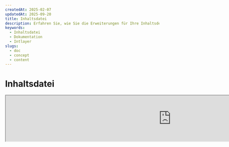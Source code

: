 ```yaml
---
createdAt: 2025-02-07
updatedAt: 2025-09-20
title: Inhaltsdatei
description: Erfahren Sie, wie Sie die Erweiterungen für Ihre Inhaltsdeklarationsdateien anpassen können. Folgen Sie dieser Dokumentation, um Bedingungen effizient in Ihrem Projekt umzusetzen.
keywords:
  - Inhaltsdatei
  - Dokumentation
  - Intlayer
slugs:
  - doc
  - concept
  - content
---
```


# Inhaltsdatei

<iframe title="i18n, Markdown, JSON… eine einzige Lösung, um alles zu verwalten | Intlayer" class="m-auto aspect-[16/9] w-full overflow-hidden rounded-lg border-0" allow="autoplay; gyroscope;" loading="lazy" width="1080" height="auto" src="https://www.youtube.com/embed/1VHgSY_j9_I?autoplay=0&amp;origin=http://intlayer.org&amp;controls=0&amp;rel=1"/>

## Was ist eine Inhaltsdatei?

Eine Inhaltsdatei in Intlayer ist eine Datei, die Wörterbuchdefinitionen enthält.
Diese Dateien deklarieren den Textinhalt, die Übersetzungen und Ressourcen Ihrer Anwendung.
Inhaltsdateien werden von Intlayer verarbeitet, um Wörterbücher zu generieren.

Die Wörterbücher sind das Endergebnis, das Ihre Anwendung mit dem `useIntlayer` Hook importieren wird.

### Schlüsselkonzepte

#### Wörterbuch

Ein Wörterbuch ist eine strukturierte Sammlung von Inhalten, die nach Schlüsseln organisiert ist. Jedes Wörterbuch enthält:

- **Schlüssel**: Ein eindeutiger Bezeichner für das Wörterbuch
- **Inhalt**: Die tatsächlichen Inhaltswerte (Text, Zahlen, Objekte usw.)
- **Metadaten**: Zusätzliche Informationen wie Titel, Beschreibung, Tags usw.

#### Inhaltsdatei

Beispiel einer Inhaltsdatei:

```tsx fileName="src/example.content.tsx" contentDeclarationFormat="typescript"
import { type ReactNode } from "react";
import {
  t,
  enu,
  cond,
  nest,
  md,
  insert,
  file,
  type Dictionary,
} from "intlayer";

interface Content {
  imbricatedContent: {
    imbricatedContent2: {
      stringContent: string; // Zeichenketteninhalt
      numberContent: number; // Zahleninhalt
      booleanContent: boolean; // Wahrheitswertinhalt
      javaScriptContent: string; // JavaScript-Inhalt
    };
  };
  multilingualContent: string; // Mehrsprachiger Inhalt
  quantityContent: string; // Mengeninhalt
  conditionalContent: string; // Bedingter Inhalt
  markdownContent: never; // Markdown-Inhalt
  externalContent: string; // Externer Inhalt
  insertionContent: string; // Einfügeinhalt
  nestedContent: string; // Verschachtelter Inhalt
  fileContent: string; // Dateiinhalt
  jsxContent: ReactNode; // JSX-Inhalt
}

export default {
  key: "page",
  content: {
    imbricatedContent: {
      imbricatedContent2: {
        stringContent: "Hello World",
        numberContent: 123,
        booleanContent: true,
        javaScriptContent: `${process.env.NODE_ENV}`,
      },
    },
    multilingualContent: t({
      de: "Deutscher Inhalt",
      en: "English content",
      "en-GB": "English content (UK)",
      fr: "French content",
      es: "Spanish content",
    }),
    quantityContent: enu({
      "<-1": "Weniger als minus ein Auto",
      "-1": "Minus ein Auto",
      "0": "Keine Autos",
      "1": "Ein Auto",
      ">5": "Einige Autos",
      ">19": "Viele Autos",
    }),
    conditionalContent: cond({
      true: "Validierung ist aktiviert",
      false: "Validierung ist deaktiviert",
    }),
    insertionContent: insert("Hallo {{name}}!"),
    nestedContent: nest(
      "navbar", // Der Schlüssel des Wörterbuchs zum Verschachteln
      "login.button" // [Optional] Der Pfad zum Inhalt, der verschachtelt werden soll
    ),
    fileContent: file("./path/to/file.txt"),
    externalContent: fetch("https://example.com").then((res) => res.json()),
    markdownContent: md("# Markdown-Beispiel"),

    /*
     * Nur verfügbar mit `react-intlayer` oder `next-intlayer`
     */
    jsxContent: <h1>Mein Titel</h1>,
  },
} satisfies Dictionary<Content>; // [optional] Dictionary ist generisch und ermöglicht es Ihnen, die Formatierung Ihres Wörterbuchs zu stärken
```

```javascript fileName="src/example.content.mjx" contentDeclarationFormat="esm"
import { t, enu, cond, nest, md, insert, file } from "intlayer";

/** @type {import('intlayer').Dictionary} */
export default {
  key: "page",
  content: {
    imbricatedContent: {
      imbricatedContent2: {
        stringContent: "Hallo Welt",
        numberContent: 123,
        booleanContent: true,
        javaScriptContent: `${process.env.NODE_ENV}`,
      },
      imbricatedArray: [1, 2, 3],
    },
    multilingualContent: t({
      en: "Englischer Inhalt",
      "en-GB": "Englischer Inhalt (UK)",
      fr: "Französischer Inhalt",
      es: "Spanischer Inhalt",
    }),
    quantityContent: enu({
      "<-1": "Weniger als minus ein Auto",
      "-1": "Minus ein Auto",
      "0": "Keine Autos",
      "1": "Ein Auto",
      ">5": "Einige Autos",
      ">19": "Viele Autos",
    }),
    conditionalContent: cond({
      true: "Validierung ist aktiviert",
      false: "Validierung ist deaktiviert",
    }),
    insertionContent: insert("Hallo {{name}}!"),
    nestedContent: nest(
      "navbar", // Der Schlüssel des Wörterbuchs zum Einfügen
      "login.button" // [Optional] Der Pfad zum einzufügenden Inhalt
    ),
    markdownContent: md("# Markdown-Beispiel"),
    fileContent: file("./path/to/file.txt"),
    externalContent: fetch("https://example.com").then((res) => res.json())

    // Nur verfügbar mit `react-intlayer` oder `next-intlayer`
    jsxContent: <h1>Mein Titel</h1>,
  },
};
```

```javascript fileName="src/example.content.cjx" contentDeclarationFormat="commonjs"
const { t, enu, cond, nest, md, insert, file } = require("intlayer");

/** @type {import('intlayer').Dictionary} */
module.exports = {
  key: "page",
  content: {
    imbricatedContent: {
      imbricatedContent2: {
        stringContent: "Hallo Welt",
        numberContent: 123,
        booleanContent: true,
        javaScriptContent: `${process.env.NODE_ENV}`,
      },
      imbricatedArray: [1, 2, 3],
    },
    multilingualContent: t({
      de: "Deutscher Inhalt",
      en: "English content",
      "en-GB": "English content (UK)",
      fr: "French content",
      es: "Spanish content",
    }),
    quantityContent: enu({
      "<-1": "Weniger als minus ein Auto",
      "-1": "Minus ein Auto",
      "0": "Keine Autos",
      "1": "Ein Auto",
      ">5": "Einige Autos",
      ">19": "Viele Autos",
    }),
    conditionalContent: cond({
      true: "Validierung ist aktiviert",
      false: "Validierung ist deaktiviert",
    }),
    insertionContent: insert("Hallo {{name}}!"),
    nestedContent: nest(
      "navbar", // Der Schlüssel des Wörterbuchs zum Einbetten
      "login.button" // [Optional] Der Pfad zum einzubettenden Inhalt
    ),
    markdownContent: md("# Markdown-Beispiel"),
    fileContent: file("./path/to/file.txt"),
    externalContent: fetch("https://example.com").then((res) => res.json())

    // Nur verfügbar mit `react-intlayer` oder `next-intlayer`
    jsxContent: <h1>Mein Titel</h1>,
  },
};
```

```json5 fileName="src/example.content.json"  contentDeclarationFormat="json"
{
  "$schema": "https://intlayer.org/schema.json",
  "key": "page",
  "content": {
    "imbricatedContent": {
      "imbricatedContent2": {
        "stringContent": "Hallo Welt",
        "numberContent": 123,
        "booleanContent": true,
      },
      "imbricatedArray": [1, 2, 3],
    },
    "multilingualContent": {
      "nodeType": "translation",
      "translation": {
        "en": "English content",
        "en-GB": "English content (UK)",
        "fr": "French content",
        "es": "Spanish content",
      },
    },
    "quantityContent": {
      "nodeType": "enumeration",
      "enumeration": {
        "0": "Keine Autos",
        "1": "Ein Auto",
        "<-1": "Weniger als minus ein Auto",
        "-1": "Minus ein Auto",
        ">5": "Einige Autos",
        ">19": "Viele Autos",
      },
    },
    "conditionalContent": {
      "nodeType": "condition",
      "condition": {
        "true": "Validierung ist aktiviert",
        "false": "Validierung ist deaktiviert",
      },
    },
    "insertionContent": {
      "nodeType": "insertion",
      "insertion": "Hallo {{name}}!",
    },
    "nestedContent": {
      "nodeType": "nested",
      "nested": { "dictionaryKey": "app" },
    },
    "markdownContent": {
      "nodeType": "markdown",
      "markdown": "# Markdown-Beispiel",
    },
    "fileContent": {
      "nodeType": "file",
      "file": "./path/to/file.txt",
    },
    "jsxContent": {
      "type": "h1",
      "key": null,
      "ref": null,
      "props": {
        "children": ["Mein Titel"],
      },
    },
  },
}
```

#### Inhaltsknoten

Inhaltsknoten sind die Bausteine des Wörterbuchinhalts. Sie können sein:

- **Primitive Werte**: Zeichenketten, Zahlen, Booleans, null, undefined
- **Typisierte Knoten**: Spezielle Inhaltstypen wie Übersetzungen, Bedingungen, Markdown usw.
- **Funktionen**: Dynamische Inhalte, die zur Laufzeit ausgewertet werden können [siehe Funktionsabruf](https://github.com/aymericzip/intlayer/blob/main/docs/docs/de/dictionary/function_fetching.md)
- **Verschachtelte Inhalte**: Verweise auf andere Wörterbücher

#### Inhaltstypen

Intlayer unterstützt verschiedene Inhaltstypen durch typisierte Knoten:

- **Übersetzungsinhalt**: Mehrsprachiger Text mit lokalisierungsspezifischen Werten [siehe Übersetzungsinhalt](https://github.com/aymericzip/intlayer/blob/main/docs/docs/de/dictionary/translation_content.md)
- **Bedingungsinhalt**: Bedingter Inhalt basierend auf booleschen Ausdrücken [siehe Bedingungsinhalt](https://github.com/aymericzip/intlayer/blob/main/docs/docs/de/dictionary/condition_content.md)
- **Enumerationsinhalt**: Inhalt, der sich basierend auf aufzählbaren Werten ändert [siehe Enumerationsinhalt](https://github.com/aymericzip/intlayer/blob/main/docs/docs/de/dictionary/enumeration_content.md)
- **Einfügeinhalt**: Inhalt, der in anderen Inhalt eingefügt werden kann [siehe Einfügeinhalt](https://github.com/aymericzip/intlayer/blob/main/docs/docs/de/dictionary/insertion_content.md)
- **Markdown-Inhalt**: Rich-Text-Inhalt im Markdown-Format [siehe Markdown-Inhalt](https://github.com/aymericzip/intlayer/blob/main/docs/docs/de/dictionary/markdown_content.md)
- **Verschachtelter Inhalt**: Verweise auf andere Wörterbücher [siehe Verschachtelter Inhalt](https://github.com/aymericzip/intlayer/blob/main/docs/docs/de/dictionary/nested_content.md)
- **Geschlechtsabhängiger Inhalt**: Inhalt, der sich je nach Geschlecht unterscheidet [siehe Geschlechtsabhängiger Inhalt](https://github.com/aymericzip/intlayer/blob/main/docs/docs/de/dictionary/gender_content.md)
- **Dateiinhalt**: Verweise auf externe Dateien [siehe Dateiinhalt](https://github.com/aymericzip/intlayer/blob/main/docs/docs/de/dictionary/file_content.md)

## Wörterbuchstruktur

Ein Wörterbuch in Intlayer wird durch den Typ `Dictionary` definiert und enthält mehrere Eigenschaften, die sein Verhalten steuern:

### Erforderliche Eigenschaften

#### `key` (string)

Der Bezeichner für das Wörterbuch. Wenn mehrere Wörterbücher denselben Schlüssel haben, werden diese von Intlayer automatisch zusammengeführt.

> Verwenden Sie die kebab-case-Namenskonvention (z. B. `"about-page-meta"`).

#### Content (string | number | boolean | object | array | function)

Die Eigenschaft `content` enthält die eigentlichen Wörterbuchdaten und unterstützt:

- **Primitive Werte**: Zeichenketten, Zahlen, Booleans, null, undefined
- **Typed nodes**: Spezielle Inhaltstypen unter Verwendung der Hilfsfunktionen von Intlayer
- **Verschachtelte Objekte**: Komplexe Datenstrukturen
- **Arrays**: Sammlungen von Inhalten
- **Funktionen**: Dynamische Inhaltsevaluierung

### Optionale Eigenschaften

#### `title` (string)

Menschlich lesbarer Titel für das Wörterbuch, der dabei hilft, es in Editoren und CMS-Systemen zu identifizieren. Dies ist besonders nützlich beim Verwalten großer Mengen von Wörterbüchern oder bei der Arbeit mit Inhaltsverwaltungsschnittstellen.

**Beispiel:**

```typescript
{
  key: "about-page-meta",
  title: "Metadaten der Über-Seite",
  content: { /* ... */ }
}
```

#### `description` (string)

Detaillierte Beschreibung, die den Zweck des Wörterbuchs, Nutzungshinweise und besondere Überlegungen erklärt. Diese Beschreibung wird auch als Kontext für KI-gestützte Übersetzungserstellung verwendet, was sie wertvoll für die Aufrechterhaltung der Übersetzungsqualität und Konsistenz macht.

**Beispiel:**

```typescript
{
  key: "about-page-meta",
  description: [
    "Dieses Wörterbuch verwaltet die Metadaten der Über-Seite",
    "Berücksichtigen Sie bewährte Methoden für SEO:",
    "- Der Titel sollte zwischen 50 und 60 Zeichen lang sein",
    "- Die Beschreibung sollte zwischen 150 und 160 Zeichen lang sein",
  ].join('\n'),
  content: { /* ... */ }
}
```

#### `tags` (string[])

Array von Zeichenketten zur Kategorisierung und Organisation von Wörterbüchern. Tags bieten zusätzlichen Kontext und können zum Filtern, Suchen oder Organisieren von Wörterbüchern in Editoren und CMS-Systemen verwendet werden.

**Beispiel:**

```typescript
{
  key: "about-page-meta",
  tags: ["metadata", "about-page", "seo"],
  content: { /* ... */ }
}
```

#### `locale` (LocalesValues)

Wandelt das Wörterbuch in ein pro-Locale-Wörterbuch um, bei dem jedes im Inhalt deklarierte Feld automatisch in einen Übersetzungsknoten umgewandelt wird. Wenn diese Eigenschaft gesetzt ist:

- Das Wörterbuch wird als einsprachiges Wörterbuch behandelt
- Jedes Feld wird zu einem Übersetzungsknoten für diese spezifische Sprache
- Sie sollten KEINE Übersetzungsknoten (`t()`) im Inhalt verwenden, wenn Sie diese Eigenschaft nutzen
- Wenn diese Eigenschaft fehlt, wird das Wörterbuch als mehrsprachiges Wörterbuch behandelt

> Siehe [Per-Locale Content Declaration in Intlayer](https://github.com/aymericzip/intlayer/blob/main/docs/docs/de/per_locale_file.md) für weitere Informationen.

**Beispiel:**

```json
// Einsprachiges Wörterbuch
{
  "key": "about-page",
  "locale": "en",
  "content": {
    "title": "About Us", // Dies wird zu einem Übersetzungsknoten für 'en'
    "description": "Learn more about our company"
  }
}
```

#### `autoFill` (AutoFill)

Anweisungen zum automatischen Ausfüllen von Wörterbuchinhalten aus externen Quellen. Dies kann global in `intlayer.config.ts` oder pro Wörterbuch konfiguriert werden. Unterstützt mehrere Formate:

- **`true`**: Automatisches Ausfüllen für alle Sprachen aktivieren
- **`string`**: Pfad zu einer einzelnen Datei oder Vorlage mit Variablen
- **`object`**: Pfade zu Dateien pro Sprache

**Beispiele:**

```json
// Für alle Sprachen aktivieren
{
  "autoFill": true
}
// Einzelne Datei
{
  "autoFill": "./translations/aboutPage.content.json"
}
// Vorlage mit Variablen
{
  "autoFill": "/messages/{{locale}}/{{key}}/{{fileName}}.content.json"
}
// Feine Konfiguration pro Sprache
{
  "autoFill": {
    "en": "./translations/en/aboutPage.content.json",
    "fr": "./translations/fr/aboutPage.content.json",
    "es": "./translations/es/aboutPage.content.json"
  }
}
```

**Verfügbare Variablen:**

- `{{locale}}` – Sprachcode (z.B. `fr`, `es`)
- `{{fileName}}` – Dateiname (z.B. `example`)
- `{{key}}` – Wörterbuchschlüssel (z.B. `example`)

> Siehe [Auto-Fill-Konfiguration in Intlayer](https://github.com/aymericzip/intlayer/blob/main/docs/docs/de/autoFill.md) für weitere Informationen.

##### `priority` (Zahl)

Gibt die Priorität des Wörterbuchs zur Konfliktlösung an. Wenn mehrere Wörterbücher denselben Schlüssel haben, überschreibt das Wörterbuch mit der höchsten Prioritätszahl die anderen. Dies ist nützlich zur Verwaltung von Inhalts-Hierarchien und Überschreibungen.

**Beispiel:**

```typescript
// Basis-Wörterbuch
{
  key: "welcome-message",
  priority: 1,
  content: { message: "Willkommen!" }
}

// Überschreibendes Wörterbuch
{
  key: "welcome-message",
  priority: 10,
  content: { message: "Willkommen bei unserem Premium-Service!" }
}
// Dies überschreibt das Basis-Wörterbuch
```

### CMS-Eigenschaften

##### `version` (string)

Versionskennung für Remote-Wörterbücher. Hilft dabei nachzuverfolgen, welche Version des Wörterbuchs aktuell verwendet wird, besonders nützlich bei der Arbeit mit Remote-Content-Management-Systemen.

##### `live` (boolean)

Für Remote-Wörterbücher gibt an, ob das Wörterbuch zur Laufzeit live abgerufen werden soll. Wenn aktiviert:

- Muss `importMode` in `intlayer.config.ts` auf "live" gesetzt sein
- Ein Live-Server muss laufen
- Das Wörterbuch wird zur Laufzeit über die Live-Sync-API abgerufen
- Wenn live, aber der Abruf fehlschlägt, wird auf den dynamischen Wert zurückgegriffen
- Wenn nicht live, wird das Wörterbuch zur Build-Zeit für optimale Leistung transformiert

### Systemeigenschaften (Automatisch generiert)

Diese Eigenschaften werden automatisch von Intlayer generiert und sollten nicht manuell verändert werden:

##### `$schema` (string)

JSON-Schema zur Validierung der Wörterbuchstruktur. Wird automatisch von Intlayer hinzugefügt, um die Integrität des Wörterbuchs sicherzustellen.

##### `id` (string)

Für entfernte Wörterbücher ist dies die eindeutige Kennung des Wörterbuchs auf dem entfernten Server. Wird zum Abrufen und Verwalten von entfernten Inhalten verwendet.

##### `localId` (LocalDictionaryId)

Eindeutige Kennung für lokale Wörterbücher. Wird automatisch von Intlayer generiert, um das Wörterbuch zu identifizieren und festzustellen, ob es lokal oder entfernt ist, sowie dessen Standort.

##### `localIds` (LocalDictionaryId[])

Für zusammengeführte Wörterbücher enthält dieses Array die IDs aller Wörterbücher, die zusammengeführt wurden. Nützlich zur Nachverfolgung der Quelle des zusammengeführten Inhalts.

##### `filePath` (string)

Der Dateipfad des lokalen Wörterbuchs, der angibt, aus welcher `.content`-Datei das Wörterbuch generiert wurde. Hilft bei der Fehlerbehebung und Quellenverfolgung.

##### `versions` (string[])

Für entfernte Wörterbücher enthält dieses Array alle verfügbaren Versionen des Wörterbuchs. Hilft dabei, nachzuvollziehen, welche Versionen verwendet werden können.

##### `autoFilled` (true)

Gibt an, ob das Wörterbuch automatisch aus externen Quellen ausgefüllt wurde. Im Falle von Konflikten überschreiben Basis-Wörterbücher automatisch ausgefüllte Wörterbücher.

##### `location` ('distant' | 'locale')

Gibt den Standort des Wörterbuchs an:

- `'locale'`: Lokales Wörterbuch (aus Inhaltsdateien)
- `'distant'`: Entferntes Wörterbuch (aus externer Quelle)

## Inhaltstypen von Knoten

Intlayer bietet mehrere spezialisierte Inhaltstypen von Knoten, die grundlegende primitive Werte erweitern:

### Übersetzungsinhalt (`t`)

Mehrsprachiger Inhalt, der je nach Gebietsschema variiert:

```typescript
import { t } from "intlayer";

// TypeScript/JavaScript
multilingualContent: t({
  en: "Welcome to our website",
  fr: "Bienvenue sur notre site web",
  es: "Bienvenido a nuestro sitio web",
});
```

### Bedingter Inhalt (`cond`)

Inhalt, der sich basierend auf booleschen Bedingungen ändert:

```typescript
import { cond } from "intlayer";

conditionalContent: cond({
  true: "User is logged in",
  false: "Please log in to continue",
});
```

### Aufzählungsinhalt (`enu`)

Inhalt, der auf aufgezählten Werten basiert und variiert:

```typescript
import { enu } from "intlayer";

statusContent: enu({
  pending: "Ihre Anfrage ist ausstehend",
  approved: "Ihre Anfrage wurde genehmigt",
  rejected: "Ihre Anfrage wurde abgelehnt",
});
```

### Einfügeinhalt (`insert`)

Inhalt, der in anderen Inhalt eingefügt werden kann:

```typescript
import { insert } from "intlayer";

insertionContent: insert("Dieser Text kann überall eingefügt werden");
```

### Verschachtelter Inhalt (`nest`)

Verweise auf andere Wörterbücher:

```typescript
import { nest } from "intlayer";

nestedContent: nest("about-page");
```

### Markdown-Inhalt (`md`)

Rich-Text-Inhalt im Markdown-Format:

```typescript
import { md } from "intlayer";

markdownContent: md(
  "# Willkommen\n\nDies ist **fetter** Text mit [Links](https://example.com)"
);
```

### Geschlechtsabhängiger Inhalt (`gender`)

Inhalt, der sich je nach Geschlecht unterscheidet:

```typescript
import { gender } from "intlayer";

genderContent: gender({
  male: "Er ist Entwickler",
  female: "Sie ist Entwicklerin",
  other: "Sie sind Entwickler",
});
```

### Dateiinhalt (`file`)

Verweise auf externe Dateien:

```typescript
import { file } from "intlayer";

fileContent: file("./path/to/content.txt");
```

## Erstellen von Inhaltsdateien

### Grundstruktur einer Inhaltsdatei

Eine Inhaltsdatei exportiert ein Standardobjekt, das dem Typ `Dictionary` entspricht:

```typescript
// example.content.ts
import { t, cond, nest, md, insert, file } from "intlayer";

export default {
  key: "welcome-page",
  title: "Inhalt der Willkommensseite",
  description:
    "Inhalte für die Haupt-Willkommensseite einschließlich Hero-Bereich und Funktionen",
  tags: ["Seite", "Willkommen", "Startseite"],
  content: {
    hero: {
      title: t({
        en: "Welcome to Our Platform",
        fr: "Bienvenue sur Notre Plateforme",
        es: "Bienvenido a Nuestra Plataforma",
      }),
      subtitle: t({
        en: "Build amazing applications with ease",
        fr: "Construisez des applications incroyables avec facilité",
        es: "Construye aplicaciones increíbles con facilidad",
      }),
      cta: cond({
        true: t({
          en: "Get Started",
          fr: "Commencer",
          es: "Comenzar",
        }),
        false: t({
          en: "Sign Up",
          fr: "S'inscrire",
          es: "Registrarse",
        }),
      }),
    },
    features: [
      {
        title: t({
          de: "Einfach zu bedienen",
          fr: "Facile à Utiliser",
          es: "Fácil de Usar",
        }),
        description: t({
          de: "Intuitive Benutzeroberfläche für alle Erfahrungsstufen",
          fr: "Interface intuitive pour tous les niveaux",
          es: "Interfaz intuitiva para todos los niveles",
        }),
      },
    ],
    documentation: nest("documentation"),
    readme: file("./README.md"),
  },
} satisfies Dictionary;
```

### JSON-Inhaltsdatei

Sie können Inhaltsdateien auch im JSON-Format erstellen:

```json
{
  "key": "welcome-page",
  "title": "Inhalt der Willkommensseite",
  "description": "Inhalt für die Haupt-Willkommensseite",
  "tags": ["Seite", "Willkommen"],
  "content": {
    "hero": {
      "title": {
        "nodeType": "translation",
        "translation": {
          "en": "Willkommen auf unserer Plattform",
          "fr": "Bienvenue sur Notre Plateforme"
        }
      },
      "subtitle": {
        "nodeType": "translation",
        "translation": {
          "en": "Erstellen Sie mühelos erstaunliche Anwendungen",
          "fr": "Construisez des applications incroyables avec facilité"
        }
      }
    }
  }
}
```

### Inhalt pro Locale-Dateien

Für Wörterbücher pro Locale geben Sie die Eigenschaft `locale` an:

```typescript
// welcome-page.en.content.ts
export default {
  key: "welcome-page",
  locale: "en",
  content: {
    hero: {
      title: "Willkommen auf unserer Plattform",
      subtitle: "Erstellen Sie mühelos erstaunliche Anwendungen",
    },
  },
} satisfies Dictionary;
```

```typescript
// welcome-page.fr.content.ts
export default {
  key: "welcome-page",
  locale: "fr",
  content: {
    hero: {
      title: "Bienvenue sur Notre Plateforme",
      subtitle: "Construisez des applications incroyables avec facilité",
    },
  },
} satisfies Dictionary;
```

## Dateierweiterungen für Inhalte

Intlayer ermöglicht es Ihnen, die Erweiterungen für Ihre Inhaltsdeklarationsdateien anzupassen. Diese Anpassung bietet Flexibilität bei der Verwaltung von Großprojekten und hilft, Konflikte mit anderen Modulen zu vermeiden.

### Standarderweiterungen

Standardmäßig überwacht Intlayer alle Dateien mit den folgenden Erweiterungen für Inhaltsdeklarationen:

- `.content.json`
- `.content.ts`
- `.content.tsx`
- `.content.js`
- `.content.jsx`
- `.content.mjs`
- `.content.mjx`
- `.content.cjs`
- `.content.cjx`

Diese Standarderweiterungen sind für die meisten Anwendungen geeignet. Wenn Sie jedoch spezielle Anforderungen haben, können Sie benutzerdefinierte Erweiterungen definieren, um den Build-Prozess zu optimieren und das Risiko von Konflikten mit anderen Komponenten zu verringern.

> Um die Dateierweiterungen anzupassen, die Intlayer zur Identifizierung von Inhaltsdeklarationsdateien verwendet, können Sie diese in der Intlayer-Konfigurationsdatei angeben. Dieser Ansatz ist besonders vorteilhaft für groß angelegte Projekte, bei denen die Begrenzung des Überwachungsbereichs die Build-Leistung verbessert.

## Erweiterte Konzepte

### Wörterbuchzusammenführung

Wenn mehrere Wörterbücher denselben Schlüssel haben, führt Intlayer diese automatisch zusammen. Das Zusammenführungsverhalten hängt von mehreren Faktoren ab:

- **Priorität**: Wörterbücher mit höheren `priority`-Werten überschreiben diejenigen mit niedrigeren Werten
- **Automatisch ausfüllen vs. Basis**: Basis-Wörterbücher überschreiben automatisch ausgefüllte Wörterbücher
- **Ort**: Lokale Wörterbücher überschreiben entfernte Wörterbücher (wenn die Prioritäten gleich sind)

### Typensicherheit

Intlayer bietet vollständige TypeScript-Unterstützung für Inhaltsdateien:

```typescript
// Definieren Sie Ihren Inhaltstyp
interface WelcomePageContent {
  hero: {
    title: string;
    subtitle: string;
    cta: string;
  };
  features: Array<{
    title: string;
    description: string;
  }>;
}

// Verwenden Sie es in Ihrem Wörterbuch
export default {
  key: "welcome-page",
  content: {
    // TypeScript bietet Autovervollständigung und Typprüfung
    hero: {
      title: "Willkommen",
      subtitle: "Erstellen Sie erstaunliche Apps",
      cta: "Loslegen",
    },
  },
} satisfies Dictionary<WelcomePageContent>;
```

### Verschachtelung von Knoten

Sie können ohne Probleme Funktionen in andere Funktionen verschachteln.

Beispiel:

```javascript fileName="src/example.content.tsx" contentDeclarationFormat="typescript"
import { t, enu, cond, nest, md, type Dictionary } from "intlayer";

const getName = async () => "John Doe";

export default {
  key: "page",
  content: {
    // `getIntlayer('page','en').hiMessage` gibt `['Hi', ' ', 'John Doe']` zurück
    hiMessage: [
      t({
        en: "Hi",
        fr: "Salut",
        es: "Hola",
      }),
      " ",
      getName(),
    ],
    // Zusammengesetzter Inhalt, der Bedingung, Enumeration und mehrsprachigen Inhalt verschachtelt
    // `getIntlayer('page','en').advancedContent(true)(10)` gibt 'Multiple items found' zurück
    advancedContent: cond({
      true: enu({
        "0": t({
          en: "No items found",
          fr: "Kein Artikel gefunden",
          es: "Keine Artikel gefunden",
        }),
        "1": t({
          en: "Ein Artikel gefunden",
          fr: "Ein Artikel gefunden",
          es: "Ein Artikel gefunden",
        }),
        ">1": t({
          en: "Mehrere Artikel gefunden",
          fr: "Mehrere Artikel gefunden",
          es: "Mehrere Artikel gefunden",
        }),
      }),
      false: t({
        en: "Keine gültigen Daten verfügbar",
        fr: "Keine gültigen Daten verfügbar",
        es: "Keine gültigen Daten verfügbar",
      }),
    }),
  },
} satisfies Dictionary;
```

```javascript fileName="src/example.content.mjx" contentDeclarationFormat="esm"
import { t, enu, cond, nest, md } from "intlayer";

const getName = async () => "John Doe";

/** @type {import('intlayer').Dictionary} */
export default {
  key: "page",
  content: {
    // `getIntlayer('page','de').hiMessage` gibt `['Hallo', ' ', 'John Doe']` zurück
    hiMessage: [
      t({
        en: "Hi",
        fr: "Salut",
        es: "Hola",
      }),
      " ",
      getName(),
    ],
    // Zusammengesetzter Inhalt, der Bedingung, Enumeration und mehrsprachigen Inhalt verschachtelt
    // `getIntlayer('page','de').advancedContent(true)(10)` gibt 'Mehrere Elemente gefunden' zurück
    advancedContent: cond({
      true: enu({
        "0": t({
          en: "No items found",
          fr: "Aucun article trouvé",
          es: "No se encontraron artículos",
        }),
        "1": t({
          en: "One item found",
          fr: "Un article trouvé",
          es: "Se encontró un artículo",
        }),
        ">1": t({
          en: "Mehrere Elemente gefunden",
          fr: "Plusieurs articles trouvés",
          es: "Se encontraron múltiples artículos",
        }),
      }),
      false: t({
        en: "Keine gültigen Daten verfügbar",
        fr: "Aucune donnée valide disponible",
        es: "No hay datos válidos disponibles",
      }),
    }),
  },
};
```

```javascript fileName="src/example.content.cjx" contentDeclarationFormat="commonjs"
const { t, enu, cond, nest, md } = require("intlayer");

const getName = async () => "John Doe";

/** @type {import('intlayer').Dictionary} */
module.exports = {
  key: "page",
  content: {
    // `getIntlayer('page','en').hiMessage` gibt `['Hi', ' ', 'John Doe']` zurück
    hiMessage: [
      t({
        en: "Hi",
        fr: "Salut",
        es: "Hola",
      }),
      " ",
      getName(),
    ],
    // Zusammengesetzter Inhalt, der Bedingung, Enumeration und mehrsprachigen Inhalt verschachtelt
    // `getIntlayer('page','en').advancedContent(true)(10)` gibt 'Mehrere Elemente gefunden' zurück
    advancedContent: cond({
      true: enu({
        "0": t({
          en: "No items found",
          fr: "Aucun article trouvé",
          es: "No se encontraron artículos",
        }),
        "1": t({
          en: "One item found",
          fr: "Un article trouvé",
          es: "Se encontró un artículo",
        }),
        ">1": t({
          en: "Multiple items found",
          fr: "Plusieurs articles trouvés",
          es: "Se encontraron múltiples artículos",
        }),
      }),
      false: t({
        en: "No valid data available",
        fr: "Keine gültigen Daten verfügbar",
        es: "No hay datos válidos disponibles",
      }),
    }),
  },
};
```

```json5 fileName="src/example.content.json"  contentDeclarationFormat="json"
{
  "$schema": "https://intlayer.org/schema.json",
  "key": "page",
  "content": {
    "hiMessage": {
      "nodeType": "composite",
      "composite": [
        {
          "nodeType": "translation",
          "translation": {
            en: "Hi", // Begrüßung auf Englisch
            fr: "Salut",
            es: "Hola",
          },
        },
        " ",
        "John Doe",
      ],
    },
    "advancedContent": {
      "nodeType": "condition",
      "condition": {
        true: {
          nodeType: "enumeration",
          enumeration: {
            "0": {
              "nodeType": "translation",
              "translation": {
                "en": "No items found",
                "fr": "Aucun article trouvé",
                "es": "No se encontraron artículos",
                "de": "Keine Elemente gefunden",
              },
            },
            "1": {
              "nodeType": "translation",
              "translation": {
                "en": "One item found",
                "fr": "Un article trouvé",
                "es": "Se encontró un artículo",
                "de": "Ein Element gefunden",
              },
            },
            ">1": {
              "nodeType": "translation",
              "translation": {
                "en": "Multiple items found",
                "fr": "Plusieurs articles trouvés",
                "es": "Se encontraron múltiples artículos",
                "de": "Mehrere Elemente gefunden",
              },
            },
          },
        },
        "false": {
          "nodeType": "translation",
          "translation": {
            "en": "No valid data available",
            "fr": "Aucune donnée valide disponible",
            "es": "No hay datos válidos disponibles",
          },
        },
      },
    },
  },
}
```

### Beste Praktiken

1. **Benennungskonventionen**:
   - Verwenden Sie kebab-case für Wörterbuchschlüssel (`"about-page-meta"`)
   - Gruppieren Sie verwandte Inhalte unter demselben Schlüsselpräfix

2. **Inhaltsorganisation**:
   - Halten Sie verwandte Inhalte im selben Wörterbuch zusammen
   - Verwenden Sie verschachtelte Objekte, um komplexe Inhaltsstrukturen zu organisieren
   - Nutzen Sie Tags zur Kategorisierung
   - Verwenden Sie `autoFill`, um fehlende Übersetzungen automatisch zu ergänzen

3. **Leistung**:
   - Passen Sie die Inhaltskonfiguration an, um den Umfang der überwachten Dateien zu begrenzen
   - Verwenden Sie Live-Wörterbücher nur, wenn Echtzeit-Updates erforderlich sind (z. B. A/B-Tests usw.)
   - Stellen Sie sicher, dass das Build-Transformations-Plugin (`@intlayer/swc` oder `@intlayer/babel`) aktiviert ist, um das Wörterbuch zur Build-Zeit zu optimieren

## Dokumentationshistorie

| Version | Datum      | Änderungen                    |
| ------- | ---------- | ----------------------------- |
| 6.0.0   | 2025-09-20 | Felddokumentation hinzugefügt |
| 5.5.10  | 2025-06-29 | Historie initialisiert        |
